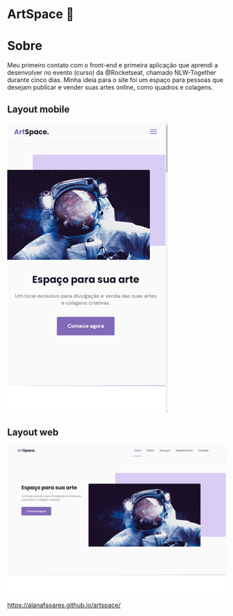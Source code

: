 # ArtSpace 🌌

# Sobre

Meu primeiro contato com o front-end e primeira aplicação que aprendi a desenvolver no evento (curso) da @Rocketseat, chamado NLW-Together durante cinco dias.
Minha ideia para o site foi um espaço para pessoas que desejam publicar e vender suas artes online, como quadros e colagens.

## Layout mobile
![Mobile](https://github.com/alanafsoares/assets/blob/main/mobile-originsix.png)


## Layout web
![Web](https://github.com/alanafsoares/assets/blob/main/desktop-originsix.png)

https://alanafsoares.github.io/artspace/
